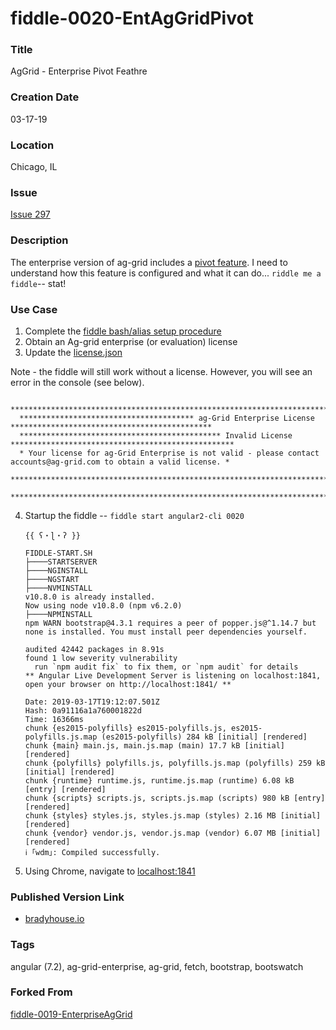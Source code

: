 fiddle-0020-EntAgGridPivot
======


### Title

AgGrid - Enterprise Pivot Feathre


### Creation Date

03-17-19


### Location

Chicago, IL


### Issue

[Issue 297](https://github.com/bradyhouse/house/issues/297)


### Description

The enterprise version of ag-grid includes a [pivot feature](https://www.ag-grid.com/javascript-grid-pivoting/).  I need to understand how this 
feature is configured and what it can do...  `riddle me a fiddle`-- stat!


### Use Case

1.  Complete the [fiddle bash/alias setup procedure](https://github.com/bradyhouse/house/wiki/Setup-(Mac-OS))
2.  Obtain an Ag-grid enterprise (or evaluation) license
3.  Update the [license.json](license.json)


Note - the fiddle will still work without a license.  However, you will see an error in the console (see below).

      ****************************************************************************************************************
      *************************************** ag-Grid Enterprise License *********************************************
      ********************************************* Invalid License **************************************************
      * Your license for ag-Grid Enterprise is not valid - please contact accounts@ag-grid.com to obtain a valid license. *
      ****************************************************************************************************************
      ****************************************************************************************************************

4.  Startup the fiddle -- `fiddle start angular2-cli 0020` 

        {{ ʕ・ɭ・ʔ }}
        
        FIDDLE-START.SH
        ├────STARTSERVER
        ├────NGINSTALL
        ├────NGSTART
        ├────NVMINSTALL
        v10.8.0 is already installed.
        Now using node v10.8.0 (npm v6.2.0)
        ├────NPMINSTALL
        npm WARN bootstrap@4.3.1 requires a peer of popper.js@^1.14.7 but none is installed. You must install peer dependencies yourself.
        
        audited 42442 packages in 8.91s
        found 1 low severity vulnerability
          run `npm audit fix` to fix them, or `npm audit` for details
        ** Angular Live Development Server is listening on localhost:1841, open your browser on http://localhost:1841/ **
        
        Date: 2019-03-17T19:12:07.501Z
        Hash: 0a91116a1a760001822d
        Time: 16366ms
        chunk {es2015-polyfills} es2015-polyfills.js, es2015-polyfills.js.map (es2015-polyfills) 284 kB [initial] [rendered]
        chunk {main} main.js, main.js.map (main) 17.7 kB [initial] [rendered]
        chunk {polyfills} polyfills.js, polyfills.js.map (polyfills) 259 kB [initial] [rendered]
        chunk {runtime} runtime.js, runtime.js.map (runtime) 6.08 kB [entry] [rendered]
        chunk {scripts} scripts.js, scripts.js.map (scripts) 980 kB [entry] [rendered]
        chunk {styles} styles.js, styles.js.map (styles) 2.16 MB [initial] [rendered]
        chunk {vendor} vendor.js, vendor.js.map (vendor) 6.07 MB [initial] [rendered]
        ℹ ｢wdm｣: Compiled successfully.
      

5.  Using Chrome, navigate to [localhost:1841](http://localhost:1841)
      
            
### Published Version Link

* [bradyhouse.io](http://bradyhouse.github.io/jquery/fiddle-0020-EntAgGridPivot/index.html)



### Tags

angular (7.2), ag-grid-enterprise, ag-grid, fetch, bootstrap, bootswatch



### Forked From

[fiddle-0019-EnterpriseAgGrid](../fiddle-0019-EnterpriseAgGrid)
